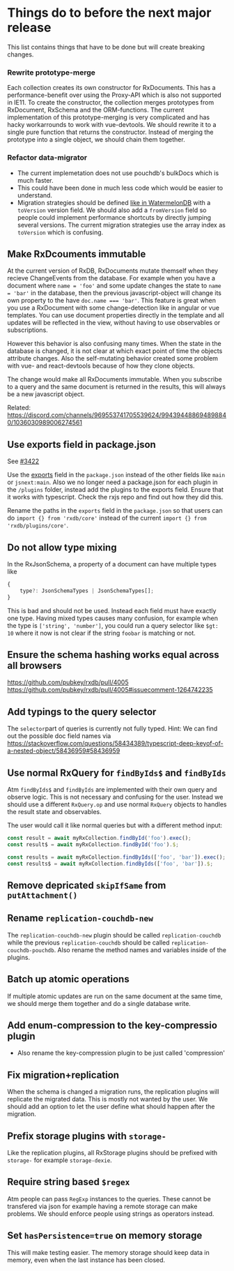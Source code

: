 # Things do to before the next major release

This list contains things that have to be done but will create breaking changes.


### Rewrite prototype-merge

Each collection creates its own constructor for RxDocuments.
This has a performance-benefit over using the Proxy-API which is also not supported in IE11.
To create the constructor, the collection merges prototypes from RxDocument, RxSchema and the ORM-functions.
The current implementation of this prototype-merging is very complicated and has hacky workarrounds to work with vue-devtools.
We should rewrite it to a single pure function that returns the constructor.
Instead of merging the prototype into a single object, we should chain them together.

### Refactor data-migrator

 - The current implemetation does not use pouchdb's bulkDocs which is much faster.
 - This could have been done in much less code which would be easier to understand.
 - Migration strategies should be defined [like in WatermelonDB](https://nozbe.github.io/WatermelonDB/Advanced/Migrations.html) with a `toVersion` version field. We should also add a `fromVersion` field so people could implement performance shortcuts by directly jumping several versions. The current migration strategies use the array index as `toVersion` which is confusing.
 


## Make RxDcouments immutable
At the current version of RxDB, RxDocuments mutate themself when they recieve ChangeEvents from the database.
For example when you have a document where `name = 'foo'` and some update changes the state to `name = 'bar'` in the database, then the previous javascript-object will change its own property to the have `doc.name === 'bar'`.
This feature is great when you use a RxDocument with some change-detection like in angular or vue templates. You can use document properties directly in the template and all updates will be reflected in the view, without having to use observables or subscriptions.

However this behavior is also confusing many times. When the state in the database is changed, it is not clear at which exact point of time the objects attribute changes. Also the self-mutating behavior created some problem with vue- and react-devtools because of how they clone objects.

The change would make all RxDocuments immutable. When you subscribe to a query and the same document is returned in the results, this will always be a new javascript object.

Related: https://discord.com/channels/969553741705539624/994394488694898840/1036030989006274561

## Use exports field in package.json

See [#3422](https://github.com/pubkey/rxdb/issues/3422)

Use the [exports](https://webpack.js.org/guides/package-exports/) field in the `package.json` instead of the other fields like `main` or `jsnext:main`.
Also we no longer need a package.json for each plugin in the `/plugins` folder, instead add the plugins to the exports field.
Ensure that it works with typescript. Check the rxjs repo and find out how they did this.

Rename the paths in the `exports` field in the `package.json` so that users can do `import {} from 'rxdb/core'` instead of the current `import {} from 'rxdb/plugins/core'`.


## Do not allow type mixing

In the RxJsonSchema, a property of a document can have multiple types like

```ts
{
    type?: JsonSchemaTypes | JsonSchemaTypes[];
}
```

This is bad and should not be used. Instead each field must have exactly one type.
Having mixed types causes many confusion, for example when the type is `['string', 'number']`,
you could run a query selector like `$gt: 10` where it now is not clear if the string `foobar` is matching or not.

## Ensure the schema hashing works equal across all browsers

https://github.com/pubkey/rxdb/pull/4005
https://github.com/pubkey/rxdb/pull/4005#issuecomment-1264742235


## Add typings to the query selector

The `selector`part of queries is currently not fully typed.
Hint: We can find out the possible doc field names via https://stackoverflow.com/questions/58434389/typescript-deep-keyof-of-a-nested-object/58436959#58436959


## Use normal RxQuery for `findByIds$` and `findByIds`

Atm `findByIds$` and `findByIds` are implemented with their own query and observe logic. 
This is not necessary and confusing for the user.
Instead we should use a different `RxQuery.op` and use normal `RxQuery` objects to handles the result state and observables.

The user would call it like normal queries but with a different method input:

```ts
const result = await myRxCollection.findById('foo').exec();
const result$ = await myRxCollection.findById('foo').$;

const results = await myRxCollection.findByIds(['foo', 'bar']).exec();
const results$ = await myRxCollection.findByIds(['foo', 'bar']).$;
```

## Remove depricated `skipIfSame` from `putAttachment()`


## Rename `replication-couchdb-new`

The `replication-couchdb-new` plugin should be called `replication-couchdb` while the previous `replication-couchdb`
should be called `replication-couchdb-pouchdb`.
Also rename the method names and variables inside of the plugins.

## Batch up atomic operations

If multiple atomic updates are run on the same document at the same time, we should merge them together and do a single database write.

## Add enum-compression to the key-compressio plugin
- Also rename the key-compression plugin to be just called 'compression'

## Fix migration+replication
When the schema is changed a migration runs, the replication plugins will replicate the migrated data. This is mostly not wanted by the user. We should
add an option to let the user define what should happen after the migration.

## Prefix storage plugins with `storage-`
Like the replication plugins, all RxStorage plugins should be prefixed with `storage-` for example `storage-dexie`.

## Require string based `$regex`

Atm people can pass `RegExp` instances to the queries. These cannot be transfered via json for example having a remote storage
can make problems. We should enforce people using strings as operators instead.


## Set `hasPersistence=true` on memory storage

This will make testing easier. The memory storage should keep data in memory, even when the last instance has been closed.
